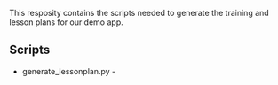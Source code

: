 This resposity contains the scripts needed to generate the training and lesson plans for our demo app.

## Scripts
- generate_lessonplan.py - 